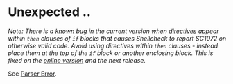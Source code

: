 # Unexpected ..

*Note: There is a [known bug](../issues/1036) in the current version when [directives](../wiki/Directive) appear within `then` clauses of `if` blocks that causes Shellcheck to report SC1072 on otherwise valid code. Avoid using directives within `then` clauses - instead place them at the top of the `if` block or another enclosing block. This is fixed on the [online version](https://www.shellcheck.net/) and the next release.*

See [Parser Error](https://github.com/koalaman/shellcheck/wiki/Parser-Error).
